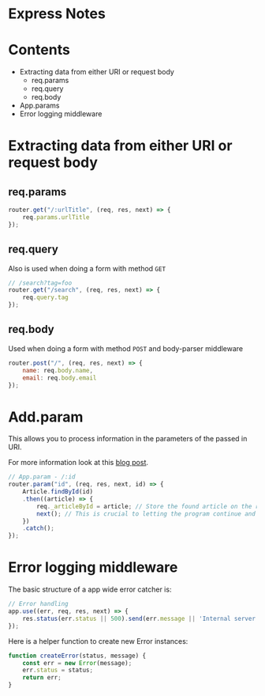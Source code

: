 # Express Notes

# Contents
+ Extracting data from either URI or request body
  * req.params
  * req.query
  * req.body
+ App.params
+ Error logging middleware


# Extracting data from either URI or request body

## req.params

```js
router.get("/:urlTitle", (req, res, next) => {
    req.params.urlTitle
});
```
## req.query
Also is used when doing a form with method `GET`

```js
// /search?tag=foo
router.get("/search", (req, res, next) => {
    req.query.tag
});
```

## req.body
Used when doing a form with method `POST` and body-parser middleware

```js
router.post("/", (req, res, next) => {
    name: req.body.name,
    email: req.body.email
});
```

# Add.param
This allows you to process information in the parameters of the passed in URI.

For more information look at this [blog post](https://www.safaribooksonline.com/blog/2014/03/13/parameterized-routes-express-js/).

```js
// App.param - /:id
router.param("id", (req, res, next, id) => {
    Article.findById(id)
    .then((article) => {
        req._articleById = article; // Store the found article on the request object, that can be used in subsequent routes
        next(); // This is crucial to letting the program continue and not hang
    })
    .catch();
});
```

# Error logging middleware

The basic structure of a app wide error catcher is:
```js
// Error handling
app.use((err, req, res, next) => {
    res.status(err.status || 500).send(err.message || 'Internal server error');
});
```

Here is a helper function to create new Error instances:
```js
function createError(status, message) {
    const err = new Error(message);
    err.status = status;
    return err;
}
```
